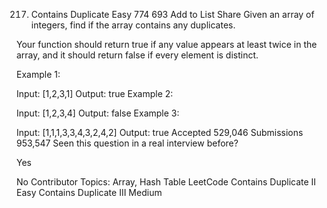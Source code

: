 217. Contains Duplicate
Easy 774 693 Add to List Share
Given an array of integers, find if the array contains any duplicates.

Your function should return true if any value appears at least twice in the array, and it should return false if every element is distinct.

Example 1:

Input: [1,2,3,1]
Output: true
Example 2:

Input: [1,2,3,4]
Output: false
Example 3:

Input: [1,1,1,3,3,4,3,2,4,2]
Output: true
Accepted
529,046
Submissions
953,547
Seen this question in a real interview before?

Yes

No
Contributor
Topics: Array, Hash Table
LeetCode 
Contains Duplicate II
Easy
Contains Duplicate III
Medium
